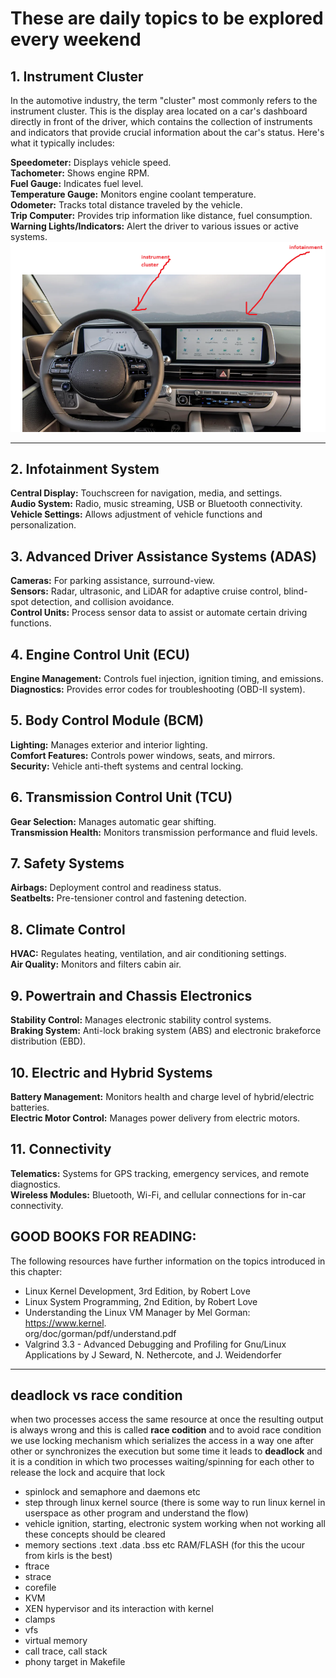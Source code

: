 # These are daily topics to be explored every weekend

## 1. Instrument Cluster
In the automotive industry, the term "cluster" most commonly refers to the instrument cluster. This is the display area located on a car's dashboard directly in front of the driver, which contains the collection of instruments and indicators that provide crucial information about the car's status. Here's what it typically includes:  

**Speedometer:** Displays vehicle speed.  
**Tachometer:** Shows engine RPM.  
**Fuel Gauge:** Indicates fuel level.  
**Temperature Gauge:** Monitors engine coolant temperature.  
**Odometer:** Tracks total distance traveled by the vehicle.  
**Trip Computer:** Provides trip information like distance, fuel consumption.  
**Warning Lights/Indicators:** Alert the driver to various issues or active systems.    
![Cluster](./cluster.png)  

---
## 2. Infotainment System  
**Central Display:** Touchscreen for navigation, media, and settings.  
**Audio System:** Radio, music streaming, USB or Bluetooth connectivity.  
**Vehicle Settings:** Allows adjustment of vehicle functions and personalization.  

## 3. Advanced Driver Assistance Systems (ADAS)  
**Cameras:** For parking assistance, surround-view.  
**Sensors:** Radar, ultrasonic, and LiDAR for adaptive cruise control, blind-spot detection, and collision avoidance.  
**Control Units:** Process sensor data to assist or automate certain driving functions.  

## 4. Engine Control Unit (ECU)  
**Engine Management:** Controls fuel injection, ignition timing, and emissions.  
**Diagnostics:** Provides error codes for troubleshooting (OBD-II system).  

## 5. Body Control Module (BCM)  
**Lighting:** Manages exterior and interior lighting.  
**Comfort Features:** Controls power windows, seats, and mirrors.  
**Security:** Vehicle anti-theft systems and central locking.  

## 6. Transmission Control Unit (TCU)  
**Gear Selection:** Manages automatic gear shifting.  
**Transmission Health:** Monitors transmission performance and fluid levels.  

## 7. Safety Systems  
**Airbags:** Deployment control and readiness status.  
**Seatbelts:** Pre-tensioner control and fastening detection.  

## 8. Climate Control  
**HVAC:** Regulates heating, ventilation, and air conditioning settings.  
**Air Quality:** Monitors and filters cabin air.  

## 9. Powertrain and Chassis Electronics  
**Stability Control:** Manages electronic stability control systems.  
**Braking System:** Anti-lock braking system (ABS) and electronic brakeforce distribution (EBD).  

## 10. Electric and Hybrid Systems  
**Battery Management:** Monitors health and charge level of hybrid/electric batteries.  
**Electric Motor Control:** Manages power delivery from electric motors.  

## 11. Connectivity  
**Telematics:** Systems for GPS tracking, emergency services, and remote diagnostics.  
**Wireless Modules:** Bluetooth, Wi-Fi, and cellular connections for in-car connectivity.  

## GOOD BOOKS FOR READING:
The following resources have further information on the topics introduced in this chapter:  
- Linux Kernel Development, 3rd Edition, by Robert Love  
- Linux System Programming, 2nd Edition, by Robert Love  
- Understanding the Linux VM Manager by Mel Gorman: https://www.kernel.  
org/doc/gorman/pdf/understand.pdf  
- Valgrind 3.3 - Advanced Debugging and Profiling for Gnu/Linux Applications by J Seward, N. Nethercote, and J. Weidendorfer   

---
## deadlock vs race condition   
when two processes access the same resource at once the resulting output is always wrong and this is called **race codition** and to avoid race condition we use locking mechanism which serializes the access in a way one after other or synchronizes the execution but some time it leads to **deadlock** and it is a condition in which two processes waiting/spinning for each other to release the lock and acquire that lock 

- spinlock and semaphore and daemons etc
- step through linux kernel source (there is some way to run linux kernel in userspace as other program and understand the flow)
- vehicle ignition, starting, electronic system working when not working all these concepts should be cleared
- memory sections .text .data .bss etc RAM/FLASH (for this the ucour from kirls is the best)
- ftrace
- strace
- corefile
- KVM
- XEN hypervisor and its interaction with kernel
- clamps
- vfs
- virtual memory
- call trace, call stack
- phony target in Makefile
